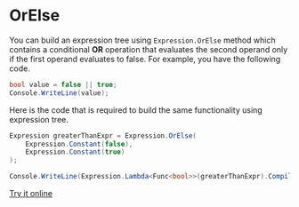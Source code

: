 # OrElse

You can build an expression tree using `Expression.OrElse` method which contains a conditional **OR** operation that evaluates the second operand only if the first operand evaluates to false. For example, you have the following code.

```csharp
bool value = false || true;
Console.WriteLine(value);
```

Here is the code that is required to build the same functionality using expression tree. 

```csharp
Expression greaterThanExpr = Expression.OrElse(
    Expression.Constant(false),
    Expression.Constant(true)
);

Console.WriteLine(Expression.Lambda<Func<bool>>(greaterThanExpr).Compile()());
```

[Try it online](https://dotnetfiddle.net/8Xr38p)